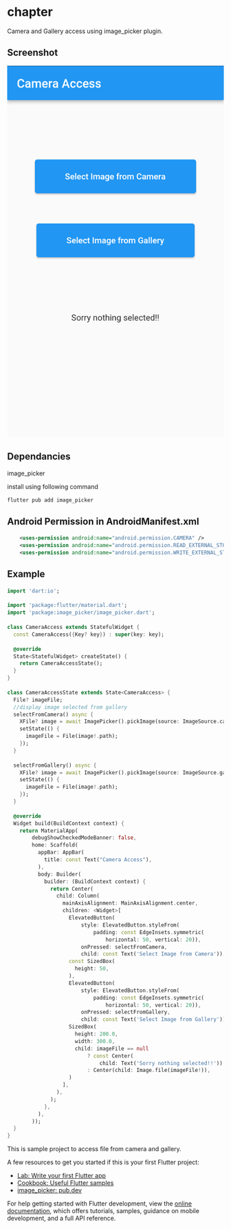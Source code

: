 # chapter

Camera and Gallery access using image_picker plugin.

## Screenshot
![](screenshots/camera_access.png)

## Dependancies
image_picker

install using following command
```sh
flutter pub add image_picker
```
## Android Permission in AndroidManifest.xml
```xml    
    <uses-permission android:name="android.permission.CAMERA" />
    <uses-permission android:name="android.permission.READ_EXTERNAL_STORAGE" />
    <uses-permission android:name="android.permission.WRITE_EXTERNAL_STORAGE" />
```


## Example
```dart
import 'dart:io';

import 'package:flutter/material.dart';
import 'package:image_picker/image_picker.dart';

class CameraAccess extends StatefulWidget {
  const CameraAccess({Key? key}) : super(key: key);

  @override
  State<StatefulWidget> createState() {
    return CameraAccessState();
  }
}

class CameraAccessState extends State<CameraAccess> {
  File? imageFile;
  //display image selected from gallery
  selectFromCamera() async {
    XFile? image = await ImagePicker().pickImage(source: ImageSource.camera);
    setState(() {
      imageFile = File(image!.path);
    });
  }

  selectFromGallery() async {
    XFile? image = await ImagePicker().pickImage(source: ImageSource.gallery);
    setState(() {
      imageFile = File(image!.path);
    });
  }

  @override
  Widget build(BuildContext context) {
    return MaterialApp(
        debugShowCheckedModeBanner: false,
        home: Scaffold(
          appBar: AppBar(
            title: const Text("Camera Access"),
          ),
          body: Builder(
            builder: (BuildContext context) {
              return Center(
                child: Column(
                  mainAxisAlignment: MainAxisAlignment.center,
                  children: <Widget>[
                    ElevatedButton(
                        style: ElevatedButton.styleFrom(
                            padding: const EdgeInsets.symmetric(
                                horizontal: 50, vertical: 20)),
                        onPressed: selectFromCamera,
                        child: const Text('Select Image from Camera')),
                    const SizedBox(
                      height: 50,
                    ),
                    ElevatedButton(
                        style: ElevatedButton.styleFrom(
                            padding: const EdgeInsets.symmetric(
                                horizontal: 50, vertical: 20)),
                        onPressed: selectFromGallery,
                        child: const Text('Select Image from Gallery')),
                    SizedBox(
                      height: 200.0,
                      width: 300.0,
                      child: imageFile == null
                          ? const Center(
                              child: Text('Sorry nothing selected!!'))
                          : Center(child: Image.file(imageFile!)),
                    )
                  ],
                ),
              );
            },
          ),
        ));
  }
}
```

This is sample project to access file from camera and gallery.

A few resources to get you started if this is your first Flutter project:

- [Lab: Write your first Flutter app](https://docs.flutter.dev/get-started/codelab)
- [Cookbook: Useful Flutter samples](https://docs.flutter.dev/cookbook)
- [image_picker: pub.dev](https://pub.dev/packages/image_picker)

For help getting started with Flutter development, view the
[online documentation](https://docs.flutter.dev/), which offers tutorials,
samples, guidance on mobile development, and a full API reference.
